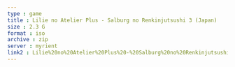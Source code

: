 ```yaml
---
type : game
title : Lilie no Atelier Plus - Salburg no Renkinjutsushi 3 (Japan)
size : 2.3 G
format : iso
archive : zip
server : myrient
link2 : Lilie%20no%20Atelier%20Plus%20-%20Salburg%20no%20Renkinjutsushi%203%20%28Japan%29
---
```

